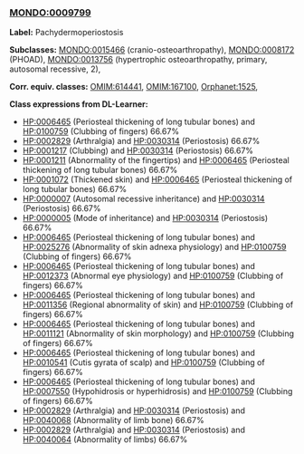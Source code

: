 
### [MONDO:0009799](http://purl.obolibrary.org/obo/MONDO_0009799)
**Label:** Pachydermoperiostosis

**Subclasses:** [MONDO:0015466](http://purl.obolibrary.org/obo/MONDO_0015466) (cranio-osteoarthropathy), [MONDO:0008172](http://purl.obolibrary.org/obo/MONDO_0008172) (PHOAD), [MONDO:0013756](http://purl.obolibrary.org/obo/MONDO_0013756) (hypertrophic osteoarthropathy, primary, autosomal recessive, 2), 

**Corr. equiv. classes:** [OMIM:614441](http://purl.obolibrary.org/obo/OMIM_614441), [OMIM:167100](http://purl.obolibrary.org/obo/OMIM_167100), [Orphanet:1525](http://www.orpha.net/ORDO/Orphanet_1525), 

**Class expressions from DL-Learner:**

- [HP:0006465](http://purl.obolibrary.org/obo/HP_0006465) (Periosteal thickening of long tubular bones) and [HP:0100759](http://purl.obolibrary.org/obo/HP_0100759) (Clubbing of fingers) 66.67%
- [HP:0002829](http://purl.obolibrary.org/obo/HP_0002829) (Arthralgia) and [HP:0030314](http://purl.obolibrary.org/obo/HP_0030314) (Periostosis) 66.67%
- [HP:0001217](http://purl.obolibrary.org/obo/HP_0001217) (Clubbing) and [HP:0030314](http://purl.obolibrary.org/obo/HP_0030314) (Periostosis) 66.67%
- [HP:0001211](http://purl.obolibrary.org/obo/HP_0001211) (Abnormality of the fingertips) and [HP:0006465](http://purl.obolibrary.org/obo/HP_0006465) (Periosteal thickening of long tubular bones) 66.67%
- [HP:0001072](http://purl.obolibrary.org/obo/HP_0001072) (Thickened skin) and [HP:0006465](http://purl.obolibrary.org/obo/HP_0006465) (Periosteal thickening of long tubular bones) 66.67%
- [HP:0000007](http://purl.obolibrary.org/obo/HP_0000007) (Autosomal recessive inheritance) and [HP:0030314](http://purl.obolibrary.org/obo/HP_0030314) (Periostosis) 66.67%
- [HP:0000005](http://purl.obolibrary.org/obo/HP_0000005) (Mode of inheritance) and [HP:0030314](http://purl.obolibrary.org/obo/HP_0030314) (Periostosis) 66.67%
- [HP:0006465](http://purl.obolibrary.org/obo/HP_0006465) (Periosteal thickening of long tubular bones) and [HP:0025276](http://purl.obolibrary.org/obo/HP_0025276) (Abnormality of skin adnexa physiology) and [HP:0100759](http://purl.obolibrary.org/obo/HP_0100759) (Clubbing of fingers) 66.67%
- [HP:0006465](http://purl.obolibrary.org/obo/HP_0006465) (Periosteal thickening of long tubular bones) and [HP:0012373](http://purl.obolibrary.org/obo/HP_0012373) (Abnormal eye physiology) and [HP:0100759](http://purl.obolibrary.org/obo/HP_0100759) (Clubbing of fingers) 66.67%
- [HP:0006465](http://purl.obolibrary.org/obo/HP_0006465) (Periosteal thickening of long tubular bones) and [HP:0011356](http://purl.obolibrary.org/obo/HP_0011356) (Regional abnormality of skin) and [HP:0100759](http://purl.obolibrary.org/obo/HP_0100759) (Clubbing of fingers) 66.67%
- [HP:0006465](http://purl.obolibrary.org/obo/HP_0006465) (Periosteal thickening of long tubular bones) and [HP:0011121](http://purl.obolibrary.org/obo/HP_0011121) (Abnormality of skin morphology) and [HP:0100759](http://purl.obolibrary.org/obo/HP_0100759) (Clubbing of fingers) 66.67%
- [HP:0006465](http://purl.obolibrary.org/obo/HP_0006465) (Periosteal thickening of long tubular bones) and [HP:0010541](http://purl.obolibrary.org/obo/HP_0010541) (Cutis gyrata of scalp) and [HP:0100759](http://purl.obolibrary.org/obo/HP_0100759) (Clubbing of fingers) 66.67%
- [HP:0006465](http://purl.obolibrary.org/obo/HP_0006465) (Periosteal thickening of long tubular bones) and [HP:0007550](http://purl.obolibrary.org/obo/HP_0007550) (Hypohidrosis or hyperhidrosis) and [HP:0100759](http://purl.obolibrary.org/obo/HP_0100759) (Clubbing of fingers) 66.67%
- [HP:0002829](http://purl.obolibrary.org/obo/HP_0002829) (Arthralgia) and [HP:0030314](http://purl.obolibrary.org/obo/HP_0030314) (Periostosis) and [HP:0040068](http://purl.obolibrary.org/obo/HP_0040068) (Abnormality of limb bone) 66.67%
- [HP:0002829](http://purl.obolibrary.org/obo/HP_0002829) (Arthralgia) and [HP:0030314](http://purl.obolibrary.org/obo/HP_0030314) (Periostosis) and [HP:0040064](http://purl.obolibrary.org/obo/HP_0040064) (Abnormality of limbs) 66.67%


